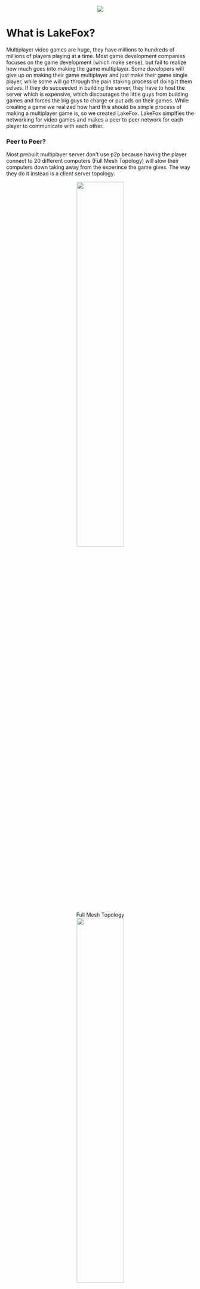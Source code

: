 <p align="center">
<img src="https://cdn.rawgit.com/lakefox/LakeFox/4dfc27d8/lakefox.png">
</p>

# What is LakeFox?
Multiplayer video games are huge, they have millions to hundreds of millions of players playing at a time. Most game development companies focuses on the game development (which make sense), but fail to realize how much goes into making the game multiplayer. Some developers will give up on making their game multiplayer and just make their game single player, while some will go through the pain staking process of doing it them selves. If they do succeeded in building the server, they have to host the server which is expensive, which discourages the little guys from building games and forces the big guys to charge or put ads on their games. While creating a game we realized how hard this should be simple process of making a multiplayer game is, so we created LakeFox. LakeFox simplfies the networking for video games and makes a peer to peer network for each player to communicate with each other.

### Peer to Peer?
Most prebuilt multiplayer server don't use p2p because having the player connect to 20 different computers (Full Mesh Topology) will slow their computers down taking away from the experince the game gives. The way they do it instead is a client server topology.

<p align="center">
  <img src="https://upload.wikimedia.org/wikipedia/commons/thumb/b/b8/FullMeshNetwork.svg/2000px-FullMeshNetwork.svg.png" width="50%"><br>
  Full Mesh Topology<br>
  <img src="http://practice.geeksforgeeks.org/ckeditor/images/uploads/1491250148_client_server.png" width="50%"><br>
  Client Sever Topology
</p>

In this model all the clients send their game-state to the server, when the server gets all the game-states it sends all the clients the synced version. LakeFox Work by not connecting the players in a client server topology or full mesh topology, but a peer neighbor mesh topology.

<p align="center">
	<img src="https://cdn.rawgit.com/lakefox/LakeFox/76fedf98/topology.png" width="50%"><br>
  	Peer Neighbor Mesh Topology
</p>

In peer mesh toplogy each player (peer) is connected to two other players. When the (player) recives some data from another player (From) it keeps a copy of the data and sends the other player (To).

<p align="center">
	<img src="https://cdn.rawgit.com/lakefox/LakeFox/f7db608e/connections.png" width="50%"><br>
</p>

The network is self healing so when a player disconnects the server sends out a message to all the players in the room and they will automatically reconnect keeping the network running.

# How to use it? (Node.js)

## Downloading

Download [fox.js](https://github.com/lakefox/Fox/blob/master/fox.js)
``` shell
$ node fox LOBBY ROOM PORT (HOST)
```

## Running

LakeFox is setup to run multiple games on the same server for so the way the connections are broken up are through lobbies and rooms.

### Lobby
Lobbies are basically the game, so if I created a game called Ninja's vs. Cowboy's TM my lobby name could be njvscb
``` shell
$ node fox njvscb ROOM PORT (HOST)
```

### ROOM

Rooms are subcatagories for the lobbies, so in Ninja's vs. Cowboy's TM there are 2 v 2 room's that four people can fight each other. So I will create a room using a simple counter so the first room is room 0.

_Note: these name's are just used as an example you can use anything for the LOBBY or ROOM_
``` shell
$ node fox njvscb 0 PORT (HOST)
```

### PORT

The port is left open for the developer (you) to decide. It is left open so if the game needs to use a port for another feature.

_Note: there isn't a default port so if you leave it blank the software **will** crash_
``` shell
$ node fox njvscb 0 8080 (HOST)
```

### (HOST)

HOST is the only optional parmeter it will only be used if you want to use a self hosted version of [lake.js](https://github.com/lakefox/Lake/blob/master/lake.js) it defaults to [pnm.lakefox.net](http://pnm.lakefox.net) (Recommended)

**You should only use this feature for development purposes to ensure stability**
``` shell
$ node fox njvscb 0 8080 http://localhost:3000
```

## Connecting

LakeFox is a platform/language indepentent framework, it communtinicates through websockets and runs anywhere Node.Js runs. The reason for running everything through websockets is most games aren't writen in Node.Js, but in faster languages like C++. To make LakeFox run with any language you want we decided to use a universal connection protocall that allow two-way communication (Websockets) to connect the platform. To connect and send messages through the websockets you will need to connect to http://localhost:PORT, (PORT being what ever you have set it to be), then once the connection is established you will send and receive everything through channel. After the websocket connection is made and all the p2p cnnections are made the server will send ```{"CONNECTED": true}```

Start LakeFox on the players computer
``` shell
$ node fox njvscb 0 8080
```
Then using a pesudo code example (Using a JS syntax)

_Note: this code should be part of your game_

_Note 2: this code doesn't work in any language it just looks like JS_
#### Sending/Receiving
``` javascript
var connected = false;

// Connect to the WebSocket Server hosted on the player's computer
var ws = Websocket("http://localhost:8080");

// Listen for the WebSocket connection to be made
ws.on("connect", (connection)=>{
	// Listen for the DATA event
	connection.on("message", (raw)=>{
    	// Parse the raw JSON
    	var data = JSON.parse(raw);
        // See if you are already connected
        if (connected) {
  		// HANDLE THE DATA
        handleFunc(data);
        // Send data to the other players
        ws.send(newData);
	} else {
          // Check to see if the server sent the connection message
          if (data.CONNECTED == true) {
              // Store that you are connected
              connected = true;
          }
        }
    });
});
```

# How to use it? (Browser)
## Downloading

Download [fox.js](https://github.com/lakefox/Fox)

## Include the script

``` html
<script src="fox.js"></script>
```

## Basic Usage

``` javascript
var fx = new fox(,(msg)=>{

});
```

# License

Please read the [LICENSE](https://github.com/lakefox/LakeFox.github.io/blob/master/LICENSE)

### Want to use LakeFox

If you are interested in using LakeFox for your project, or have any questions please email me at mason@lakefox.net
